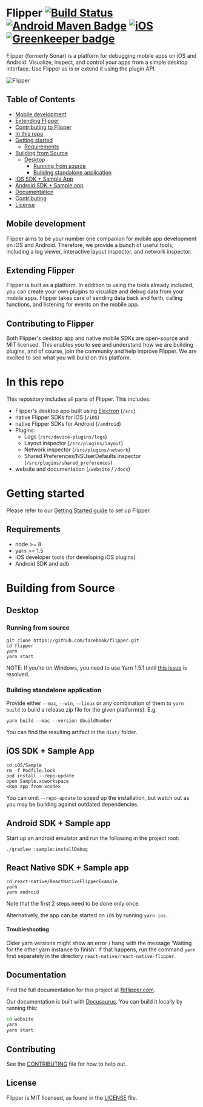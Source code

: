 # Flipper [![Build Status](https://travis-ci.org/facebook/flipper.svg?branch=master)](https://travis-ci.org/facebook/flipper) [![Android Maven Badge](https://img.shields.io/maven-metadata/v/https/jcenter.bintray.com/com/facebook/flipper/flipper/maven-metadata.xml.svg?color=green&label=android)](https://bintray.com/facebook/maven/com.facebook.flipper%3Aflipper) [![iOS](https://img.shields.io/cocoapods/v/FlipperKit.svg?label=iOS&color=blue)](https://cocoapods.org/pods/Flipper) [![Greenkeeper badge](https://badges.greenkeeper.io/facebook/flipper.svg)](https://greenkeeper.io/)

Flipper (formerly Sonar) is a platform for debugging mobile apps on iOS and Android. Visualize, inspect, and control your apps from a simple desktop interface. Use Flipper as is or extend it using the plugin API.

![Flipper](/docs../../assets/layout.png)

## Table of Contents

- [Mobile development](#mobile-development)
- [Extending Flipper](#extending-flipper)
- [Contributing to Flipper](#contributing-to-flipper)
- [In this repo](#in-this-repo)
- [Getting started](#getting-started)
  - [Requirements](#requirements)
- [Building from Source](#building-from-source)
  - [Desktop](#desktop)
    - [Running from source](#running-from-source)
    - [Building standalone application](#building-standalone-application)
- [iOS SDK + Sample App](#ios-sdk--sample-app)
- [Android SDK + Sample app](#android-sdk--sample-app)
- [Documentation](#documentation)
- [Contributing](#contributing)
- [License](#license)

## Mobile development

Flipper aims to be your number one companion for mobile app development on iOS and Android. Therefore, we provide a bunch of useful tools, including a log viewer, interactive layout inspector, and network inspector.

## Extending Flipper

Flipper is built as a platform. In addition to using the tools already included, you can create your own plugins to visualize and debug data from your mobile apps. Flipper takes care of sending data back and forth, calling functions, and listening for events on the mobile app.

## Contributing to Flipper

Both Flipper's desktop app and native mobile SDKs are open-source and MIT licensed. This enables you to see and understand how we are building plugins, and of course, join the community and help improve Flipper. We are excited to see what you will build on this platform.

# In this repo

This repository includes all parts of Flipper. This includes:

* Flipper's desktop app built using [Electron](https://electronjs.org) (`/src`)
* native Flipper SDKs for iOS (`/iOS`)
* native Flipper SDKs for Android (`/android`)
* Plugins:
  * Logs (`/src/device-plugins/logs`)
  * Layout inspector (`/src/plugins/layout`)
  * Network inspector (`/src/plugins/network`)
  * Shared Preferences/NSUserDefaults inspector (`/src/plugins/shared_preferences`)
* website and documentation (`/website` / `/docs`)

# Getting started

Please refer to our [Getting Started guide](https://fbflipper.com/docs/getting-started.html) to set up Flipper.

## Requirements

* node >= 8
* yarn >= 1.5
* iOS developer tools (for developing iOS plugins)
* Android SDK and adb

# Building from Source

## Desktop
### Running from source

```
git clone https://github.com/facebook/flipper.git
cd flipper
yarn
yarn start
```

NOTE: If you're on Windows, you need to use Yarn 1.5.1 until [this issue](https://github.com/yarnpkg/yarn/issues/6048) is resolved.

### Building standalone application

Provide either `--mac`, `--win`, `--linux` or any combination of them
to `yarn build` to build a release zip file for the given platform(s). E.g.

```
yarn build --mac --version $buildNumber
```

You can find the resulting artifact in the `dist/` folder.

## iOS SDK + Sample App

```
cd iOS/Sample
rm -f Podfile.lock
pod install --repo-update
open Sample.xcworkspace
<Run app from xcode>
```

You can omit `--repo-update` to speed up the installation, but watch out as you may be building against outdated dependencies.

## Android SDK + Sample app

Start up an android emulator and run the following in the project root:
```
./gradlew :sample:installDebug
```

## React Native SDK + Sample app

```
cd react-native/ReactNativeFlipperExample
yarn
yarn android
```

Note that the first 2 steps need to be done only once.

Alternatively, the app can be started on `iOS` by running `yarn ios`.

#### Troubleshooting

Older yarn versions might show an error / hang with the message 'Waiting for the other yarn instance to finish'. If that happens, run the command `yarn` first separately in the directory `react-native/react-native-flipper`.

## Documentation

Find the full documentation for this project at [fbflipper.com](https://fbflipper.com/docs).

Our documentation is built with [Docusaurus](https://docusaurus.io/). You can build
it locally by running this:

```bash
cd website
yarn
yarn start
```

## Contributing
See the [CONTRIBUTING](/CONTRIBUTING.md) file for how to help out.

## License
Flipper is MIT licensed, as found in the [LICENSE](/LICENSE) file.
